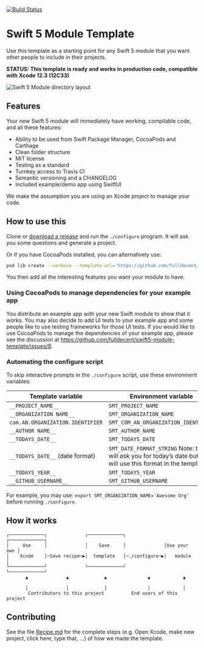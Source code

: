 [![Build Status](https://travis-ci.org/fulldecent/swift5-module-template.svg?branch=master)](https://travis-ci.org/fulldecent/swift5-module-template)

# Swift 5 Module Template
Use this template as a starting point for any Swift 5 module that you want other people to include in their projects.

**STATUS: This template is ready and works in production code, compatible with Xcode 12.3 (12C33)**

![Swift 5 Module directory layout](https://user-images.githubusercontent.com/382183/66881876-63cca680-ef96-11e9-9dde-ae9d5c35350c.png)

## Features
Your new Swift 5 module will immediately have working, compilable code, and all these features:

-   Ability to be used from Swift Package Manager, CocoaPods and Carthage
-   Clean folder structure
-   MIT license
-   Testing as a standard
-   Turnkey access to Travis CI
-   Semantic versioning and a CHANGELOG
-   Included example/demo app using SwiftUI

We make the assumption you are using an Xcode project to manage your code.

## How to use this

Clone or [download a release](https://github.com/fulldecent/swift5-module-template/releases) and run the  `./configure` program. It will ask you some questions and generate a project.

Or if you have CocoaPods installed, you can alternatively use:

```sh
pod lib create --verbose --template-url='https://github.com/fulldecent/swift5-module-template.git' MyNewPodName
```

You then add all the interesting features you want your module to have.

### Using CocoaPods to manage dependencies for your example app

You distribute an example app with your new Swift module to show that it works. You may also decide to add UI tests to your example app and some people like to use testing frameworks for those UI tests. If you would like to use CocoaPods to manage the dependencies of your example app, please see the discussion at https://github.com/fulldecent/swift5-module-template/issues/8.

### Automating the configure script

To skip interactive prompts in the `./configure` script, use these environment variables:

| Template variable                | Environment variable                     |
| -------------------------------- | ---------------------------------------- |
| `__PROJECT_NAME__`               | `SMT_PROJECT_NAME`                       |
| `__ORGANIZATION NAME__`          | `SMT_ORGANIZATION_NAME`                  |
| `com.AN.ORGANIZATION.IDENTIFIER` | `SMT_COM_AN_ORGANIZATION_IDENTIFIER`     |
| `__AUTHOR NAME__`                | `SMT_AUTHOR_NAME`                        |
| `__TODAYS_DATE__`                | `SMT_TODAYS_DATE`                        |
| `__TODAYS_DATE__` (date format)  | `SMT_DATE_FORMAT_STRING` Note: this will ask you for today’s date but it will use this format in the template. |
| `__TODAYS_YEAR__`                | `SMT_TODAYS_YEAR`                        |
| `__GITHUB_USERNAME__`            | `SMT_GITHUB_USERNAME`                    |

For example, you may use: `export SMT_ORGANIZATION_NAME='Awesome Org'` before running `./configure`.

## How it works

```
┌─────────────┐              ┌─────────────┐              ┌─────────────┐
│     Use     │              │    Save     │              │Use your own │
│    Xcode    │─Save recipe─▶│  template   │─./configure─▶│   module    │
└─────────────┘              └─────────────┘              └─────────────┘
       ▲              ▲             ▲               ▲            ▲       
                                                                         
       │              │             │               │            │       
        Contributors to this project          End users of this project
```

## Contributing

See the file [Recipe.md](Recipe.md) for the complete steps (e.g. Open Xcode, make new project, click here, type that, …) of how we made the template.
